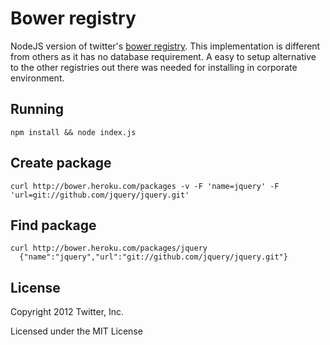 # Bower registry

NodeJS version of twitter's [bower registry](https://github.com/bower/registry).
This implementation is different from others as it has no database requirement.
A easy to setup alternative to the other registries out there was needed for
installing in corporate environment.

## Running

`npm install && node index.js`

## Create package

    curl http://bower.heroku.com/packages -v -F 'name=jquery' -F 'url=git://github.com/jquery/jquery.git'

## Find package

    curl http://bower.heroku.com/packages/jquery
      {"name":"jquery","url":"git://github.com/jquery/jquery.git"}

## License

Copyright 2012 Twitter, Inc.

Licensed under the MIT License
